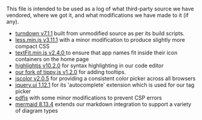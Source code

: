 This file is intended to be used as a log of what third-party source we have vendored, where we got it, and what modifications we have made to it (if any).

* [turndown v7.1.1](https://github.com/mixmark-io/turndown/releases/tag/v7.1.1) built from unmodified source as per its build scripts.
* [less.min.js v3.11.1](https://github.com/less/less.js/releases/tag/v3.11.1) with a minor modification to produce slightly more compact CSS
* [textFit.min.js v2.4.0 ](https://github.com/STRML/textFit/releases/tag/v2.4.0) to ensure that app names fit inside their icon containers on the home page
* [highlightjs v10.2.0](https://github.com/highlightjs/highlight.js/) for syntax highlighting in our code editor
* [our fork of tippy.js v1.2.0](https://github.com/xwiki-labs/tippyjs) for adding tooltips.
* [jscolor v2.0.5](https://jscolor.com/) for providing a consistent color picker across all browsers
* [jquery.ui 1.12.1](https://jqueryui.com/) for its 'autocomplete' extension which is used for our tag picker
* [pdfjs](https://mozilla.github.io/pdf.js/) with some minor modifications to prevent CSP errors
* [mermaid 8.13.4](https://github.com/mermaid-js/mermaid/releases/tag/8.13.4) extends our markdown integration to support a variety of diagram types
